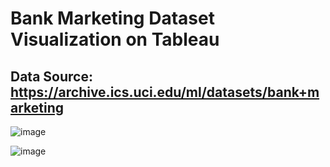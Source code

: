 # Bank Marketing Dataset Visualization on Tableau

## Data Source: https://archive.ics.uci.edu/ml/datasets/bank+marketing
![image](https://user-images.githubusercontent.com/98545133/198093070-d606a8bb-dfda-4e38-8a77-3d4cf18973a6.png)


![image](https://user-images.githubusercontent.com/98545133/198093184-d1a8f83e-d520-4eb3-8d73-82c79e557d1c.png)


